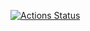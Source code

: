 [![Actions Status](https://github.com/m3h3d1/library/workflows/verify/badge.svg)](https://github.com/m3h3d1/library/actions)
